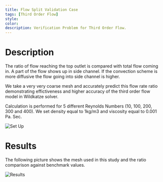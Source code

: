 ```yaml
---
title: Flow Split Validation Case
tags: [Third Order Flow]
style: 
color: 
description: Verification Problem for Third Order Flow. 
---
```



#  Description

The ratio of flow reaching the top outlet is compared with total flow coming in. A part of the flow shows up in side channel. If the convection scheme is more diffusive the flow going into side channel is higher. 

We take a very very coarse mesh and accurately predict this flow rate ratio demonstrating effictiveness and higher accuracy of the third order flow model in Wildkatze solver.

Calculation is performed for 5 different Reynolds Numbers (10, 100, 200, 300 and 400).  We set density equal to 1kg/m3 and viscosity equal to 0.001 Pa. Sec.

![Set Up](https://live.staticflickr.com/65535/52140244137_782c314b8f_z.jpg)


# Results

The following picture shows the mesh used in this study and the ratio comparison against benchmark values.

![Results](https://live.staticflickr.com/65535/52140245032_be177829eb_b.jpg)


